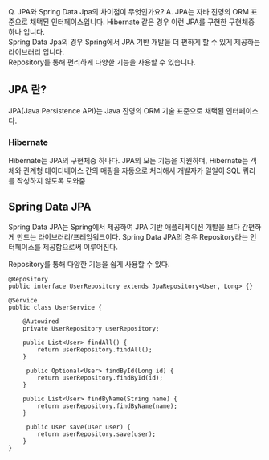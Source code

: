 Q. JPA와 Spring Data Jpa의 차이점이 무엇인가요?
A. JPA는 자바 진영의 ORM 표준으로 채택된 인터페이스입니다. Hibernate 같은 경우 이런 JPA를 구현한 구현체중 하나 입니다.  
Spring Data Jpa의 경우 Spring에서 JPA 기반 개발을 더 편하게 할 수 있게 제공하는 라이브러리 입니다.  
Repository를 통해 편리하게 다양한 기능을 사용할 수 있습니다.  

## JPA 란?
JPA(Java Persistence API)는 Java 진영의 ORM 기술 표준으로 채택된 인터페이스다.

### Hibernate
Hibernate는 JPA의 구현체중 하나다.
JPA의 모든 기능을 지원하며, Hibernate는 객체와 관계형 데이터베이스 간의 매핑을 자동으로 처리해서 개발자가 일일이 SQL 쿼리를 작성하지 않도록 도와줌  


## Spring Data JPA  
Spring Data JPA는 Spring에서 제공하여 JPA 기반 애플리케이션 개발을 보다 간편하게 만드는 라이브러리/프레임워크이다. 
Spring Data JPA의 경우 Repository라는 인터페이스를 제공함으로써 이루어진다.  

Repository를 통해 다양한 기능을 쉽게 사용할 수 있다.  
```
@Repository
public interface UserRepository extends JpaRepository<User, Long> {}

@Service
public class UserService {

    @Autowired
    private UserRepository userRepository;

    public List<User> findAll() {
        return userRepository.findAll();
    }

     public Optional<User> findById(Long id) {
        return userRepository.findById(id);
    }

    public List<User> findByName(String name) {
        return userRepository.findByName(name);
    }

     public User save(User user) {
        return userRepository.save(user);
    }
}
```